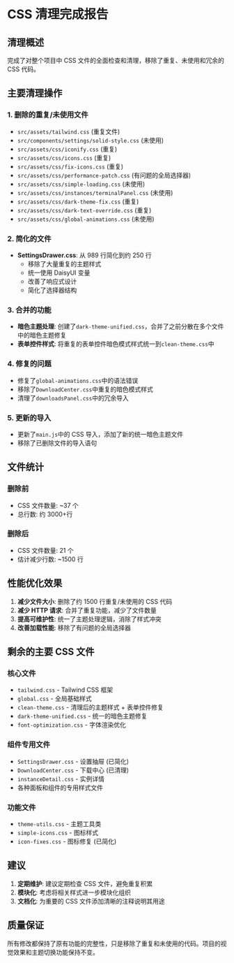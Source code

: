 # CSS 清理完成报告

## 清理概述

完成了对整个项目中 CSS 文件的全面检查和清理，移除了重复、未使用和冗余的 CSS 代码。

## 主要清理操作

### 1. 删除的重复/未使用文件

- `src/assets/tailwind.css` (重复文件)
- `src/components/settings/solid-style.css` (未使用)
- `src/assets/css/iconify.css` (重复)
- `src/assets/css/icons.css` (重复)
- `src/assets/css/fix-icons.css` (重复)
- `src/assets/css/performance-patch.css` (有问题的全局选择器)
- `src/assets/css/simple-loading.css` (未使用)
- `src/assets/css/instances/terminalPanel.css` (未使用)
- `src/assets/css/dark-theme-fix.css` (重复)
- `src/assets/css/dark-text-override.css` (重复)
- `src/assets/css/global-animations.css` (未使用)

### 2. 简化的文件

- **SettingsDrawer.css**: 从 989 行简化到约 250 行
  - 移除了大量重复的主题样式
  - 统一使用 DaisyUI 变量
  - 改善了响应式设计
  - 简化了选择器结构

### 3. 合并的功能

- **暗色主题处理**: 创建了`dark-theme-unified.css`，合并了之前分散在多个文件中的暗色主题修复
- **表单控件样式**: 将重复的表单控件暗色模式样式统一到`clean-theme.css`中

### 4. 修复的问题

- 修复了`global-animations.css`中的语法错误
- 移除了`DownloadCenter.css`中重复的暗色模式样式
- 清理了`downloadsPanel.css`中的冗余导入

### 5. 更新的导入

- 更新了`main.js`中的 CSS 导入，添加了新的统一暗色主题文件
- 移除了已删除文件的导入语句

## 文件统计

### 删除前

- CSS 文件数量: ~37 个
- 总行数: 约 3000+行

### 删除后

- CSS 文件数量: 21 个
- 估计减少行数: ~1500 行

## 性能优化效果

1. **减少文件大小**: 删除了约 1500 行重复/未使用的 CSS 代码
2. **减少 HTTP 请求**: 合并了重复功能，减少了文件数量
3. **提高可维护性**: 统一了主题处理逻辑，消除了样式冲突
4. **改善加载性能**: 移除了有问题的全局选择器

## 剩余的主要 CSS 文件

### 核心文件

- `tailwind.css` - Tailwind CSS 框架
- `global.css` - 全局基础样式
- `clean-theme.css` - 清理后的主题样式 + 表单控件修复
- `dark-theme-unified.css` - 统一的暗色主题修复
- `font-optimization.css` - 字体渲染优化

### 组件专用文件

- `SettingsDrawer.css` - 设置抽屉 (已简化)
- `DownloadCenter.css` - 下载中心 (已清理)
- `instanceDetail.css` - 实例详情
- 各种面板和组件的专用样式文件

### 功能文件

- `theme-utils.css` - 主题工具类
- `simple-icons.css` - 图标样式
- `icon-fixes.css` - 图标修复 (已简化)

## 建议

1. **定期维护**: 建议定期检查 CSS 文件，避免重复积累
2. **模块化**: 考虑将相关样式进一步模块化组织
3. **文档化**: 为重要的 CSS 文件添加清晰的注释说明其用途

## 质量保证

所有修改都保持了原有功能的完整性，只是移除了重复和未使用的代码。项目的视觉效果和主题切换功能保持不变。
